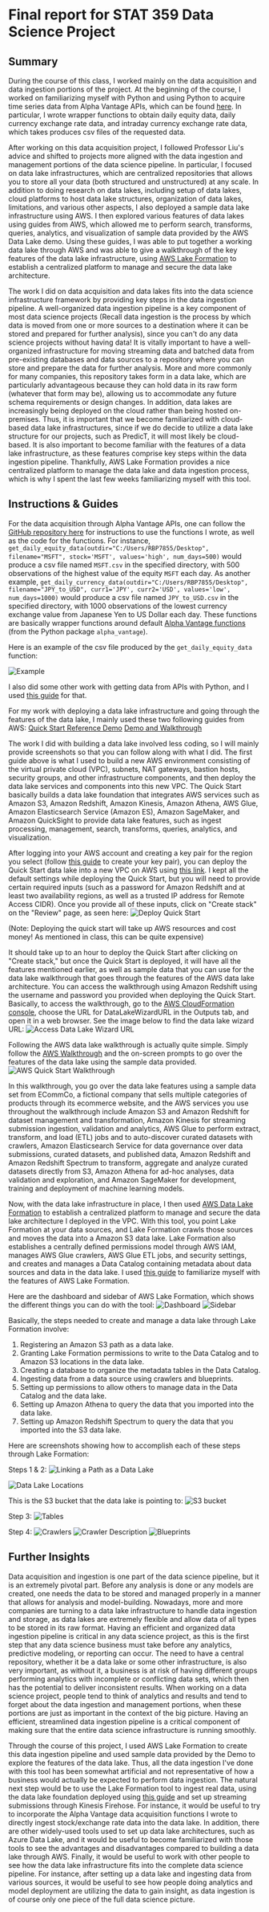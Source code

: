 # Final report for STAT 359 Data Science Project

## Summary 

During the course of this class, I worked mainly on the data acquisition and data ingestion portions of the project. At the beginning of the course, I worked on familiarizing myself with Python and using Python to acquire time series data from Alpha Vantage APIs, which can be found [here](https://github.com/rbpeng/stat359_project1). In particular, I wrote wrapper functions to obtain daily equity data, daily currency exchange rate data, and intraday currency exchange rate data, which takes produces csv files of the requested data. 

After working on this data acquisition project, I followed Professor Liu's advice and shifted to projects more aligned with the data ingestion and management portions of the data science pipeline. In particular, I focused on data lake infrastructures, which are centralized repositories that allows you to store all your data (both structured and unstructured) at any scale. In addition to doing research on data lakes, including setup of data lakes, cloud platforms to host data lake structures, organization of data lakes, limitations, and various other aspects, I also deployed a sample data lake infrastructure using AWS. I then explored various features of data lakes using guides from AWS, which allowed me to perform search, transforms, queries, analytics, and visualization of sample data provided by the AWS Data Lake demo. Using these guides, I was able to put together a working data lake through AWS and was able to give a walkthrough of the key features of the data lake infrastructure, using [AWS Lake Formation](https://aws.amazon.com/lake-formation/) to establish a centralized platform to manage and secure the data lake architecture.

The work I did on data acquisition and data lakes fits into the data science infrastructure framework by providing key steps in the data ingestion pipeline. A well-organized data ingestion pipeline is a key component of most data science projects (Recall data ingestion is the process by which data is moved from one or more sources to a destination where it can be stored and prepared for further analysis), since you can't do any data science projects without having data! It is vitally important to have a well-organized infrastructure for moving streaming data and batched data from pre-existing databases and data sources to a repository where you can store and prepare the data for further analysis. More and more commonly for many companies, this repository takes form in a data lake, which are particularly advantageous because they can hold data in its raw form (whatever that form may be), allowing us to accommodate any future schema requirements or design changes. In addition, data lakes are increasingly being deployed on the cloud rather than being hosted on-premises. Thus, it is important that we become familiarized with cloud-based data lake infrastructures, since if we do decide to utilize a data lake structure for our projects, such as PredicT, it will most likely be cloud-based. It is also important to become familiar with the features of a data lake infrastructure, as these features comprise key steps within the data ingestion pipeline. Thankfully, AWS Lake Formation provides a nice centralized platform to manage the data lake and data ingestion process, which is why I spent the last few weeks familiarizing myself with this tool. 

## Instructions & Guides

For the data acquisition through Alpha Vantage APIs, one can follow the [GitHub repository here](https://github.com/rbpeng/stat359_project1) for instructions to use the functions I wrote, as well as the code for the functions. For instance, `get_daily_equity_data(outdir="C:/Users/RBP7855/Desktop", filename="MSFT", stock='MSFT', values='high', num_days=500)` would produce a csv file named `MSFT.csv` in the specified directory, with 500 observations of the highest value of the equity `MSFT` each day. As another example, `get_daily_currency_data(outdir="C:/Users/RBP7855/Desktop", filename="JPY_to_USD", curr1='JPY', curr2='USD', values='low', num_days=1000)` would produce a csv file named `JPY_to_USD.csv` in the specified directory, with 1000 observations of the lowest currency exchange value from Japanese Yen to US Dollar each day. These functions are basically wrapper functions around default [Alpha Vantage functions](https://alpha-vantage.readthedocs.io/en/latest/) (from the Python package `alpha_vantage`). 

Here is an example of the csv file produced by the `get_daily_equity_data` function:

![Example](https://github.com/rbpeng/stat359_final_report/blob/master/MSFT%20example.png?raw=true)

I also did some other work with getting data from APIs with Python, and I used [this guide](https://www.dataquest.io/blog/python-api-tutorial/) for that. 

For my work with deploying a data lake infrastructure and going through the features of the data lake, I mainly used these two following guides from AWS:
[Quick Start Reference Demo](https://aws-quickstart.s3.amazonaws.com/quickstart-datalake-47lining/doc/data-lake-foundation-on-the-aws-cloud-with-aws-services.pdf)
[Demo and Walkthrough](https://aws-quickstart.s3.amazonaws.com/quickstart-demo-47lining-datalake-foundation/doc/data-lake-foundation-on-aws-demo-and-walkthrough.pdf)

The work I did with building a data lake involved less coding, so I will mainly provide screenshots so that you can follow along with what I did. The first guide above is what I used to build a new AWS environment consisting of the virtual private cloud (VPC), subnets, NAT gateways, bastion hosts, security groups, and other infrastructure components, and then deploy the data lake services and components into this new VPC. The Quick Start basically builds a data lake foundation that integrates AWS services such as Amazon S3, Amazon Redshift, Amazon Kinesis, Amazon Athena, AWS Glue, Amazon Elasticsearch Service (Amazon ES), Amazon SageMaker, and Amazon
QuickSight to provide data lake features, such as ingest processing, management, search, transforms, queries, analytics, and visualization. 

After logging into your AWS account and creating a key pair for the region you select (follow [this guide](https://docs.aws.amazon.com/AWSEC2/latest/UserGuide/ec2-key-pairs.html) to create your key pair), you can deploy the Quick Start data lake into a new VPC on AWS using [this link](https://fwd.aws/7D5gP). I kept all the default settings while deploying the Quick Start, but you will need to provide certain required inputs (such as a password for Amazon Redshift and at least two availability regions, as well as a trusted IP address for Remote Access CIDR). Once you provide all of these inputs, click on "Create stack" on the "Review" page, as seen here:
![Deploy Quick Start](https://github.com/rbpeng/stat359_final_report/blob/master/Deploy%20Quick%20Start.PNG?raw=true)

(Note: Deploying the quick start will take up AWS resources and cost money! As mentioned in class, this can be quite expensive)

It should take up to an hour to deploy the Quick Start after clicking on "Create stack," but once the Quick Start is deployed, it will have all the features mentioned earlier, as well as sample data that you can use for the data lake walkthrough that goes through the features of the AWS data lake architecture. You can access the walkthrough using Amazon Redshift using the username and password you provided when deploying the Quick Start. Basically, to access the walkthrough, go to the [AWS CloudFormation console](https://console.aws.amazon.com/cloudformation/), choose the URL for DataLakeWizardURL in the Outputs tab, and open it in a web browser. See the image below to find the data lake wizard URL:
![Access Data Lake Wizard URL](https://github.com/rbpeng/stat359_final_report/blob/master/AWS%20CloudFormation%20Data%20Lake%20Foundation%20Outputs.PNG?raw=true)

Following the AWS data lake walkthrough is actually quite simple. Simply follow the [AWS Walkthrough](https://aws-quickstart.s3.amazonaws.com/quickstart-demo-47lining-datalake-foundation/doc/data-lake-foundation-on-aws-demo-and-walkthrough.pdf) and the on-screen prompts to go over the features of the data lake using the sample data provided. 
![AWS Quick Start Walkthrough](https://github.com/rbpeng/stat359_final_report/blob/master/AWS%20Quick%20Start%20Walkthrough.png?raw=true)

In this walkthrough, you go over the data lake features using a sample data set from ECommCo, a fictional company that sells multiple categories of products through its ecommerce website, and the AWS services you use throughout the walkthrough include Amazon S3 and Amazon Redshift for dataset management and transformation, Amazon Kinesis for streaming submission ingestion, validation and analytics, AWS Glue to perform extract, transform, and load (ETL) jobs and to auto-discover curated datasets with crawlers, Amazon Elasticsearch Service for data governance over data submissions, curated datasets, and published data, Amazon Redshift and Amazon Redshift Spectrum to transform, aggregate and analyze curated datasets directly from S3, Amazon Athena for ad-hoc analyses, data validation and exploration, and Amazon SageMaker for development, training and deployment of machine learning models.

Now, with the data lake infrastructure in place, I then used [AWS Data Lake Formation](https://aws.amazon.com/lake-formation/) to establish a centralized platform to manage and secure the data lake architecture I deployed in the VPC. With this tool, you point Lake Formation at your data sources, and Lake Formation crawls those sources and moves the data into a Amazon S3 data lake. Lake Formation also establishes a centrally defined permissions model through AWS IAM, manages AWS Glue crawlers, AWS Glue ETL jobs, and security settings, and creates and manages a Data Catalog containing metadata about data sources and data in the data lake. I used [this guide](https://docs.aws.amazon.com/lake-formation/latest/dg/getting-started.html) to familiarize myself with the features of AWS Lake Formation. 

Here are the dashboard and sidebar of AWS Lake Formation, which shows the different things you can do with the tool:
![Dashboard](https://github.com/rbpeng/stat359_final_report/blob/master/AWS%20Lake%20Formation%20Dashboard.PNG?raw=true)
![Sidebar](https://github.com/rbpeng/stat359_final_report/blob/master/AWS%20Lake%20Formation%20Sidebar.PNG?raw=true)

Basically, the steps needed to create and manage a data lake through Lake Formation involve: 
1. Registering an Amazon S3 path as a data lake.
2. Granting Lake Formation permissions to write to the Data Catalog and to Amazon S3 locations in the data lake.
3. Creating a database to organize the metadata tables in the Data Catalog.
4. Ingesting data from a data source using crawlers and blueprints.
5. Setting up permissions to allow others to manage data in the Data Catalog and the data lake.
6. Setting up Amazon Athena to query the data that you imported into the data lake.
7. Setting up Amazon Redshift Spectrum to query the data that you imported into the S3 data lake.

Here are screenshots showing how to accomplish each of these steps through Lake Formation:

Steps 1 & 2:
![Linking a Path as a Data Lake](https://github.com/rbpeng/stat359_final_report/blob/master/AWS%20Lake%20Formation%20How%20to%20Link%20a%20Database.PNG?raw=true)

![Data Lake Locations](https://github.com/rbpeng/stat359_final_report/blob/master/AWS%20Lake%20Formation%20Data%20Lake%20Locations.PNG?raw=true)

This is the S3 bucket that the data lake is pointing to:
![S3 bucket](https://github.com/rbpeng/stat359_final_report/blob/master/AWS%20S3%20Submissions%20Bucket.PNG?raw=true)

Step 3:
![Tables](https://github.com/rbpeng/stat359_final_report/blob/master/AWS%20Lake%20Formation%20Tables.PNG?raw=true)

Step 4:
![Crawlers](https://github.com/rbpeng/stat359_final_report/blob/master/AWS%20Glue%20Crawlers.PNG?raw=true)
![Crawler Description](https://github.com/rbpeng/stat359_final_report/blob/master/AWS%20Glue%20Crawler%20Details.PNG?raw=true)
![Blueprints](https://github.com/rbpeng/stat359_final_report/blob/master/AWS%20Lake%20Formation%20Blueprints.PNG?raw=true)

## Further Insights

Data acquisition and ingestion is one part of the data science pipeline, but it is an extremely pivotal part. Before any analysis is done or any models are created, one needs the data to be stored and managed properly in a manner that allows for analysis and model-building. Nowadays, more and more companies are turning to a data lake infrastructure to handle data ingestion and storage, as data lakes are extremely flexible and allow data of all types to be stored in its raw format. Having an efficient and organized data ingestion pipeline is critical in any data science project, as this is the first step that any data science business must take before any analytics, predictive modeling, or reporting can occur. The need to have a central repository, whether it be a data lake or some other infrastructure, is also very important, as without it, a business is at risk of having different groups performing analytics with incomplete or conflicting data sets, which then has the potential to deliver inconsistent results. When working on a data science project, people tend to think of analytics and results and tend to forget about the data ingestion and management portions, when these portions are just as important in the context of the big picture. Having an efficient, streamlined data ingestion pipeline is a critical component of making sure that the entire data science infrastructure is running smoothly.

Through the course of this project, I used AWS Lake Formation to create this data ingestion pipeline and used sample data provided by the Demo to explore the features of the data lake. Thus, all the data ingestion I've done with this tool has been somewhat artificial and not representative of how a business would actually be expected to perform data ingestion. The natural next step would be to use the Lake Formation tool to ingest real data, using the data lake foundation deployed using [this guide](https://aws-quickstart.s3.amazonaws.com/quickstart-datalake-47lining/doc/data-lake-foundation-on-the-aws-cloud-with-aws-services.pdf) and set up streaming submissions through Kinesis Firehose. For instance, it would be useful to try to incorporate the Alpha Vantage data acquisition functions I wrote to directly ingest stock/exchange rate data into the data lake. In addition, there are other widely-used tools used to set up data lake architectures, such as Azure Data Lake, and it would be useful to become familiarized with those tools to see the advantages and disadvantages compared to building a data lake through AWS. Finally, it would be useful to work with other people to see how the data lake infrastructure fits into the complete data science pipeline. For instance, after setting up a data lake and ingesting data from various sources, it would be useful to see how people doing analytics and model deployment are utilizing the data to gain insight, as data ingestion is of course only one piece of the full data science picture. 
